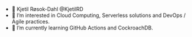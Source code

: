 - 👋 Kjetil Røsok-Dahl @KjetilRD
- 👀 I’m interested in Cloud Computing, Serverless solutions and DevOps / Agile practices.
- 🌱 I’m currently learning GitHub Actions and CockroachDB.

<!---
KjetilRD/KjetilRD is a ✨ special ✨ repository because its `README.md` (this file) appears on your GitHub profile.
You can click the Preview link to take a look at your changes.
--->
